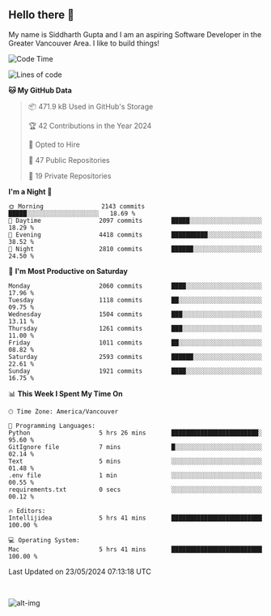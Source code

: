 ## Hello there :wave:

My name is Siddharth Gupta and I am an aspiring Software Developer in the Greater Vancouver Area. I like to build things!

<!-- ![gif](https://github.com/siddg97/siddg97/blob/master/dino.gif) -->

<!--START_SECTION:waka-->
![Code Time](http://img.shields.io/badge/Code%20Time-1%2C969%20hrs%2032%20mins-blue)

![Lines of code](https://img.shields.io/badge/From%20Hello%20World%20I%27ve%20Written-18.1%20million%20lines%20of%20code-blue)

**🐱 My GitHub Data** 

> 📦 471.9 kB Used in GitHub's Storage 
 > 
> 🏆 42 Contributions in the Year 2024
 > 
> 💼 Opted to Hire
 > 
> 📜 47 Public Repositories 
 > 
> 🔑 19 Private Repositories 
 > 
**I'm a Night 🦉** 

```text
🌞 Morning                2143 commits        █████░░░░░░░░░░░░░░░░░░░░   18.69 % 
🌆 Daytime                2097 commits        █████░░░░░░░░░░░░░░░░░░░░   18.29 % 
🌃 Evening                4418 commits        ██████████░░░░░░░░░░░░░░░   38.52 % 
🌙 Night                  2810 commits        ██████░░░░░░░░░░░░░░░░░░░   24.50 % 
```
📅 **I'm Most Productive on Saturday** 

```text
Monday                   2060 commits        ████░░░░░░░░░░░░░░░░░░░░░   17.96 % 
Tuesday                  1118 commits        ██░░░░░░░░░░░░░░░░░░░░░░░   09.75 % 
Wednesday                1504 commits        ███░░░░░░░░░░░░░░░░░░░░░░   13.11 % 
Thursday                 1261 commits        ███░░░░░░░░░░░░░░░░░░░░░░   11.00 % 
Friday                   1011 commits        ██░░░░░░░░░░░░░░░░░░░░░░░   08.82 % 
Saturday                 2593 commits        ██████░░░░░░░░░░░░░░░░░░░   22.61 % 
Sunday                   1921 commits        ████░░░░░░░░░░░░░░░░░░░░░   16.75 % 
```


📊 **This Week I Spent My Time On** 

```text
🕑︎ Time Zone: America/Vancouver

💬 Programming Languages: 
Python                   5 hrs 26 mins       ████████████████████████░   95.60 % 
GitIgnore file           7 mins              █░░░░░░░░░░░░░░░░░░░░░░░░   02.14 % 
Text                     5 mins              ░░░░░░░░░░░░░░░░░░░░░░░░░   01.48 % 
.env file                1 min               ░░░░░░░░░░░░░░░░░░░░░░░░░   00.55 % 
requirements.txt         0 secs              ░░░░░░░░░░░░░░░░░░░░░░░░░   00.12 % 

🔥 Editors: 
Intellijidea             5 hrs 41 mins       █████████████████████████   100.00 % 

💻 Operating System: 
Mac                      5 hrs 41 mins       █████████████████████████   100.00 % 
```


 Last Updated on 23/05/2024 07:13:18 UTC
<!--END_SECTION:waka-->

<br>

![alt-img](https://github-readme-stats.vercel.app/api?username=siddg97&count_private=true&theme=nightowl&show_icons=true)

